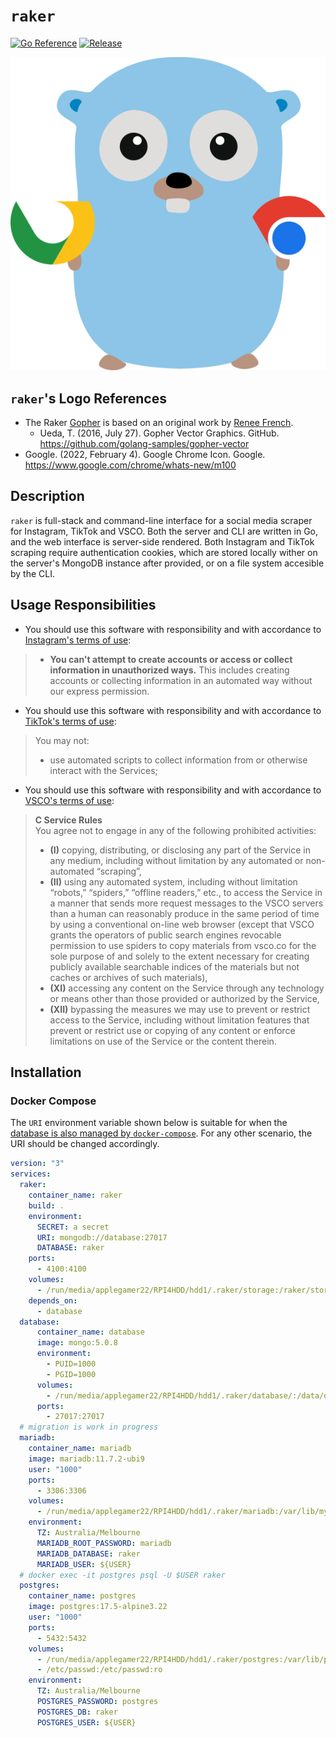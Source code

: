 # `raker`
[![Go Reference](https://pkg.go.dev/badge/github.com/AppleGamer22/raker.svg)](https://pkg.go.dev/github.com/AppleGamer22/raker) [![Release](https://github.com/AppleGamer22/raker/actions/workflows/release.yml/badge.svg)](https://github.com/AppleGamer22/raker/actions/workflows/release.yml)
<!-- [![Update Documentation](https://github.com/AppleGamer22/raker/actions/workflows/tag.yml/badge.svg)](https://github.com/AppleGamer22/raker/actions/workflows/tag.yml) -->

<!-- [![Test](https://github.com/AppleGamer22/raker/actions/workflows/test.yml/badge.svg)](https://github.com/AppleGamer22/raker/actions/workflows/test.yml) [![CodeQL](https://github.com/AppleGamer22/raker/actions/workflows/codeql.yml/badge.svg)](https://github.com/AppleGamer22/raker/actions/workflows/codeql.yml) -->

![](assets/icons/raker.svg)

## `raker`'s Logo References
* The Raker [Gopher](https://go.dev/blog/gopher) is based on an original work by [Renee French](https://reneefrench.blogspot.com/).
	* Ueda, T. (2016, July 27). Gopher Vector Graphics. GitHub. <https://github.com/golang-samples/gopher-vector>
* Google. (2022, February 4). Google Chrome Icon. Google. <https://www.google.com/chrome/whats-new/m100>

## Description
`raker` is full-stack and command-line interface for a social media scraper for Instagram, TikTok and VSCO. Both the server and CLI are written in Go, and the web interface is server-side rendered. Both Instagram and TikTok scraping require authentication cookies, which are stored locally wither on the server's MongoDB instance after provided, or on a file system accesible by the CLI.

## Usage Responsibilities
* You should use this software with responsibility and with accordance to [Instagram's terms of use](https://help.instagram.com/581066165581870):
> * **You can't attempt to create accounts or access or collect information in unauthorized ways.**
> This includes creating accounts or collecting information in an automated way without our express permission.
* You should use this software with responsibility and with accordance to [TikTok's terms of use](https://www.tiktok.com/legal/terms-of-use):
> You may not:
> * use automated scripts to collect information from or otherwise interact with the Services;
* You should use this software with responsibility and with accordance to [VSCO's terms of use](https://vsco.co/about/terms_of_use):
> **C Service Rules**  
> You agree not to engage in any of the following prohibited activities:
> * **(I)** copying, distributing, or disclosing any part of the Service in any medium, including without limitation by any automated or non-automated “scraping”,
> * **(II)** using any automated system, including without limitation “robots,” “spiders,” “offline readers,” etc., to access the Service in a manner that sends more request messages to the VSCO servers than a human can reasonably produce in the same period of time by using a conventional on-line web browser (except that VSCO grants the operators of public search engines revocable permission to use spiders to copy materials from vsco.co for the sole purpose of and solely to the extent necessary for creating publicly available searchable indices of the materials but not caches or archives of such materials),
> * **(XI)** accessing any content on the Service through any technology or means other than those provided or authorized by the Service,
> * **(XII)** bypassing the measures we may use to prevent or restrict access to the Service, including without limitation features that prevent or restrict use or copying of any content or enforce limitations on use of the Service or the content therein.

## Installation
### Docker Compose
The `URI` environment variable shown below is suitable for when the [database is also managed by `docker-compose`](https://github.com/AppleGamer22/raker/wiki/Database#docker-compose-yaml). For any other scenario, the URI should be changed accordingly.

```yaml
version: "3"
services:
  raker:
    container_name: raker
    build: .
    environment:
      SECRET: a secret
      URI: mongodb://database:27017
      DATABASE: raker
    ports:
      - 4100:4100
    volumes:
      - /run/media/applegamer22/RPI4HDD/hdd1/.raker/storage:/raker/storage
    depends_on:
      - database
  database:
      container_name: database
      image: mongo:5.0.8
      environment:
        - PUID=1000
        - PGID=1000
      volumes:
        - /run/media/applegamer22/RPI4HDD/hdd1/.raker/database/:/data/db
      ports:
        - 27017:27017
  # migration is work in progress
  mariadb:
    container_name: mariadb
    image: mariadb:11.7.2-ubi9
    user: "1000"
    ports:
      - 3306:3306
    volumes:
      - /run/media/applegamer22/RPI4HDD/hdd1/.raker/mariadb:/var/lib/mysql:Z
    environment:
      TZ: Australia/Melbourne
      MARIADB_ROOT_PASSWORD: mariadb
      MARIADB_DATABASE: raker
      MARIADB_USER: ${USER}
  # docker exec -it postgres psql -U $USER raker
  postgres:
    container_name: postgres
    image: postgres:17.5-alpine3.22
    user: "1000"
    ports:
      - 5432:5432
    volumes:
      - /run/media/applegamer22/RPI4HDD/hdd1/.raker/postgres:/var/lib/postgresql/data
      - /etc/passwd:/etc/passwd:ro
    environment:
      TZ: Australia/Melbourne
      POSTGRES_PASSWORD: postgres
      POSTGRES_DB: raker
      POSTGRES_USER: ${USER}
```